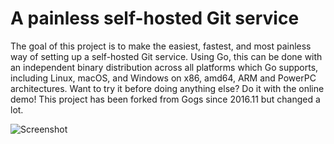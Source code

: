 # A painless self-hosted Git service

The goal of this project is to make the easiest, fastest, and most painless way of setting up a self-hosted Git service. Using Go, this can be done with an independent binary distribution across all platforms which Go supports, including Linux, macOS, and Windows on x86, amd64, ARM and PowerPC architectures. Want to try it before doing anything else? Do it with the online demo! This project has been forked from Gogs since 2016.11 but changed a lot.

![Screenshot](https://camo.githubusercontent.com/134f49a62801ab393c211125515d108439c67b59befb2ec3e42e7235af4f5d6c/68747470733a2f2f646c2e67697465612e696f2f73637265656e73686f74732f686f6d655f74696d656c696e652e706e67)
